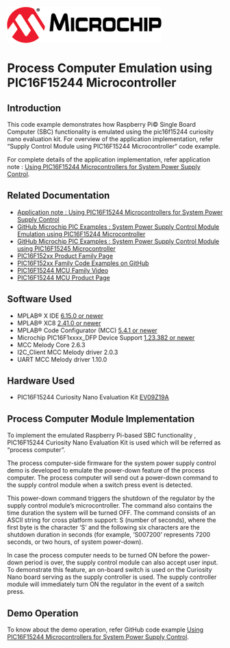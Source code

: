 <!-- Please do not change this logo with link -->

[![MCHP](images/microchip.png)](https://www.microchip.com)

# Process Computer Emulation using PIC16F15244 Microcontroller

## Introduction

This code example demonstrates how Raspberry Pi© Single Board Computer (SBC) functionality is emulated using the pic16f15244 curiosity nano evaluation kit. For overview of the application implementation, refer “Supply Control Module using PIC16F15244 Microcontroller“ code example.

For complete details of the application implementation, refer application note : [Using PIC16F15244 Microcontrollers for System Power Supply Control]( https://www.microchip.com/DS00004121).


## Related Documentation

- [Application note : Using PIC16F15244 Microcontrollers for System Power Supply Control]( https://www.microchip.com/DS00004121)
- [GitHub Microchip PIC Examples : System Power Supply Control Module Emulation using PIC16F15244 Microcontroller](https://github.com/microchip-pic-avr-examples/pic16f15244-cnano-system-power-supply-control-module-mplab-mcc)
- [GitHub Microchip PIC Examples : System Power Supply Control Module using PIC16F15245 Microcontroller](https://github.com/microchip-pic-avr-examples/pic16f15245-system-power-supply-control-module-mplab-mcc)
- [PIC16F152xx Product Family Page](https://www.microchip.com/en-us/products/microcontrollers-and-microprocessors/8-bit-mcus/pic-mcus/pic16f15244)
- [PIC16F152xx Family Code Examples on GitHub](https://github.com/orgs/microchip-pic-avr-examples/repositories?q=pic16f152&type=all&language=&sort=)
- [PIC16F15244 MCU Family Video](https://www.youtube.com/watch?v=nHLv3Th-o-s)
- [PIC16F15244 MCU Product Page](https://www.microchip.com/en-us/product/PIC16F15244)


## Software Used

- MPLAB® X IDE [6.15.0 or newer](http://www.microchip.com/mplab/mplab-x-ide)
- MPLAB® XC8 [2.41.0 or newer](http://www.microchip.com/mplab/compilers)
- MPLAB® Code Configurator (MCC) [5.4.1 or newer](https://www.microchip.com/mplab/mplab-code-configurator)
- Microchip PIC16F1xxxx_DFP Device Support [1.23.382 or newer](https://packs.download.microchip.com)
- MCC Melody Core 2.6.3
- I2C_Client MCC Melody driver 2.0.3
- UART MCC Melody driver 1.10.0


## Hardware Used

- PIC16F15244 Curiosity Nano Evaluation Kit [EV09Z19A](https://www.microchip.com/en-us/development-tool/EV09Z19A)

## Process Computer Module Implementation 

To implement the emulated Raspberry Pi-based SBC functionality , PIC16F15244 Curiosity Nano Evaluation Kit is used which will be referred as “process computer”.

The process computer-side firmware for the system power supply control demo is developed to emulate the power-down feature of the process computer. The process computer will send out a power-down command to the supply control module when a switch press event is detected. 

This power-down command triggers the shutdown of the regulator by the supply control module’s microcontroller. The command also contains the time duration the system will be turned OFF. The command consists of an ASCII string for cross platform support: S (number of seconds), where the first byte is the character ‘S’ and the following six characters are the shutdown duration in seconds (for example, ‘S007200’ represents 7200 seconds, or two hours, of system power-down).

In case the process computer needs to be turned ON before the power-down period is over, the supply control module can also accept user input. To demonstrate this feature, an on-board switch is used on the Curiosity Nano board serving as the supply controller is used. The supply controller module will immediately turn ON the regulator in the event of a switch press.

## Demo Operation

To know about the demo operation, refer GitHub code example [Using PIC16F15244 Microcontrollers for System Power Supply Control]( https://www.microchip.com/DS00004121).

 